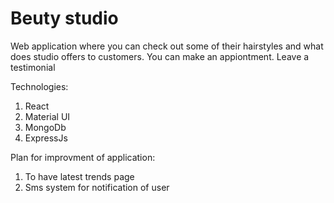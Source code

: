 # Beuty studio

Web application where you can check out some of their hairstyles and what does studio offers to customers. You can make an appiontment. Leave a testimonial

Technologies:

1. React
2. Material UI
3. MongoDb
4. ExpressJs


Plan for improvment of application:
1. To have latest trends page
2. Sms system for notification of user
